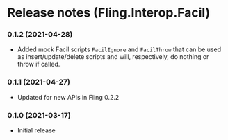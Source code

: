 Release notes (Fling.Interop.Facil)
==============

### 0.1.2 (2021-04-28)

* Added mock Facil scripts `FacilIgnore` and `FacilThrow` that can be used as insert/update/delete scripts and will, respectively, do nothing or throw if called.

### 0.1.1 (2021-04-27)

* Updated for new APIs in Fling 0.2.2

### 0.1.0 (2021-03-17)

* Initial release
